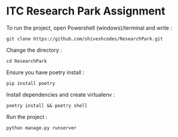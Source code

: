 # ITC Research Park Assignment

To run the project, open Powershell (windows)/terminal and write :

``` git clone https://github.com/shiveshcodes/ResearchPark.git ```

Change the directory :

``` cd ResearchPark ```

Ensure you have poetry install :

``` pip install poetry ```


Install dependencies and create virtualenv :

``` poetry install && poetry shell ```

Run the project :

```python manage.py runserver```